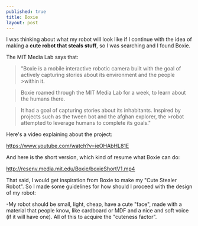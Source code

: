 ```yaml
---
published: true
title: Boxie
layout: post
---
```

I was thinking about what my robot will look like if I continue with the idea of making a **cute robot that steals stuff**, so I was searching and I found Boxie.

The MIT Media Lab says that: 

>"Boxie is a mobile interactive robotic camera built with the goal of actively capturing stories about its environment and the people >within it.

>Boxie roamed through the MIT Media Lab for a week, to learn about the humans there.

>It had a goal of capturing stories about its inhabitants. Inspired by projects such as the tween bot and the afghan explorer, the >robot attempted to leverage humans to complete its goals."

Here's a video explaining about the project:

https://www.youtube.com/watch?v=ieOHAbHL81E

And here is the short version, which kind of resume what Boxie can do:

http://resenv.media.mit.edu/Boxie/boxieShortV1.mp4

That said, I would get inspiration from Boxie to make my "Cute Stealer Robot". So I made some guidelines for how should I proceed with the design of my robot:

-My robot should be small, light, cheap, have a cute "face", made with a material that people know, like cardboard or MDF and a nice and soft voice (if it will have one). All of this to acquire the "cuteness factor".


